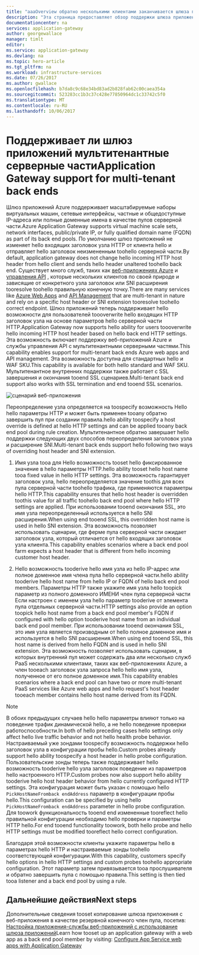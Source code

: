 ```yaml
---
title: "aaaOverview обратно несколькими клиентами заканчивается шлюза приложения Azure | Документы Microsoft"
description: "Эта страница предоставляет обзор поддержки шлюза приложения hello для заканчивается обратной несколькими клиентами."
documentationcenter: na
services: application-gateway
author: georgewallace
manager: timlt
editor: 
ms.service: application-gateway
ms.devlang: na
ms.topic: hero-article
ms.tgt_pltfrm: na
ms.workload: infrastructure-services
ms.date: 07/26/2017
ms.author: gwallace
ms.openlocfilehash: b7da8c9c68e34bd83ad2b828fab62c00caea354a
ms.sourcegitcommit: 523283cc1b3c37c428e77850964dc1c33742c5f0
ms.translationtype: MT
ms.contentlocale: ru-RU
ms.lasthandoff: 10/06/2017
---
```

# <a name="application-gateway-support-for-multi-tenant-back-ends"></a><span data-ttu-id="54146-103">Поддерживает ли шлюз приложений мультитенантные серверные части</span><span class="sxs-lookup"><span data-stu-id="54146-103">Application Gateway support for multi-tenant back ends</span></span>

<span data-ttu-id="54146-104">Шлюз приложений Azure поддерживает масштабируемые наборы виртуальных машин, сетевые интерфейсы, частные и общедоступные IP-адреса или полные доменные имена в качестве пулов серверной части.</span><span class="sxs-lookup"><span data-stu-id="54146-104">Azure Application Gateway supports virtual machine scale sets, network interfaces, public/private IP, or fully qualified domain name (FQDN) as part of its back end pools.</span></span> <span data-ttu-id="54146-105">По умолчанию шлюз приложений не изменяет hello входящих заголовок узла HTTP от клиента hello и отправляет hello заголовок неизмененным toohello серверной части.</span><span class="sxs-lookup"><span data-stu-id="54146-105">By default, application gateway does not change hello incoming HTTP host header from hello client and sends hello header unaltered toohello back end.</span></span> <span data-ttu-id="54146-106">Существует много служб, таких как [веб-приложениях Azure](../app-service-web/app-service-web-overview.md) и [управления API](../api-management/api-management-key-concepts.md) , которые нескольких клиентов по своей природе и зависящие от конкретного узла заголовок или SNI расширения tooresolve toohello правильную конечную точку.</span><span class="sxs-lookup"><span data-stu-id="54146-106">There are many services like [Azure Web Apps](../app-service-web/app-service-web-overview.md) and [API Management](../api-management/api-management-key-concepts.md) that are multi-tenant in nature and rely on a specific host header or SNI extension tooresolve toohello correct endpoint.</span></span> <span data-ttu-id="54146-107">Шлюз приложений теперь поддерживает hello возможности для пользователей toooverwrite hello входящих HTTP заголовок узла на основе параметров hello серверной части HTTP.</span><span class="sxs-lookup"><span data-stu-id="54146-107">Application Gateway now supports hello ability for users toooverwrite hello incoming HTTP host header based on hello back end HTTP settings.</span></span> <span data-ttu-id="54146-108">Эта возможность включает поддержку веб-приложений Azure и службы управления API с мультитенантными серверными частями.</span><span class="sxs-lookup"><span data-stu-id="54146-108">This capability enables support for multi-tenant back ends Azure web apps and API management.</span></span> <span data-ttu-id="54146-109">Эта возможность доступна для стандартных hello и WAF SKU.</span><span class="sxs-lookup"><span data-stu-id="54146-109">This capability is available for both hello standard and WAF SKU.</span></span> <span data-ttu-id="54146-110">Мультитенантное внутренних поддержки также работает с SSL завершения и окончания tooend SSL сценариев.</span><span class="sxs-lookup"><span data-stu-id="54146-110">Multi-tenant back end support also works with SSL termination and end tooend SSL scenarios.</span></span>

![сценарий веб-приложения](./media/application-gateway-web-app-overview/scenario.png)

<span data-ttu-id="54146-112">Переопределение узла определяется на toospecify возможность Hello hello параметры HTTP и может быть применен tooany обратно завершить пул при создании правила.</span><span class="sxs-lookup"><span data-stu-id="54146-112">hello ability toospecify a host override is defined at hello HTTP settings and can be applied tooany back end pool during rule creation.</span></span> <span data-ttu-id="54146-113">Мультитенантное обратно завершает hello поддержки следующих двух способов переопределения заголовок узла и расширение SNI.</span><span class="sxs-lookup"><span data-stu-id="54146-113">Multi-tenant back ends support hello following two ways of overriding host header and SNI extension.</span></span>

1. <span data-ttu-id="54146-114">Имя узла tooa для Hello возможность tooset hello фиксированное значение в hello параметры HTTP.</span><span class="sxs-lookup"><span data-stu-id="54146-114">hello ability tooset hello host name tooa fixed value in hello HTTP settings.</span></span> <span data-ttu-id="54146-115">Эта возможность гарантирует заголовок узла, hello переопределяется значение toothis для всех пула серверной части toohello трафика, где применяются параметры hello HTTP.</span><span class="sxs-lookup"><span data-stu-id="54146-115">This capability ensures that hello host header is overridden toothis value for all traffic toohello back end pool where hello HTTP settings are applied.</span></span> <span data-ttu-id="54146-116">При использовании tooend окончания SSL, это имя узла переопределенный используется в hello SNI расширения.</span><span class="sxs-lookup"><span data-stu-id="54146-116">When using end tooend SSL, this overridden host name is used in hello SNI extension.</span></span> <span data-ttu-id="54146-117">Эта возможность позволяет использовать сценарии, где ферме пула серверной части ожидает заголовок узла, который отличается от hello входящих заголовок узла клиента.</span><span class="sxs-lookup"><span data-stu-id="54146-117">This capability enables scenarios where a back end pool farm expects a host header that is different from hello incoming customer host header.</span></span>

2. <span data-ttu-id="54146-118">Hello возможность tooderive hello имя узла из hello IP-адрес или полное доменное имя члена пула hello серверной части.</span><span class="sxs-lookup"><span data-stu-id="54146-118">hello ability tooderive hello host name from hello IP or FQDN of hello back end pool members.</span></span> <span data-ttu-id="54146-119">Параметры HTTP также укажите имя узла hello toopick параметр из полного доменного ИМЕНИ член пула серверной части Если настроен с именем узла hello параметр tooderive от элемента пула отдельных серверной части.</span><span class="sxs-lookup"><span data-stu-id="54146-119">HTTP settings also provide an option toopick hello host name from a back end pool member's FQDN if configured with hello option tooderive host name from an individual back end pool member.</span></span> <span data-ttu-id="54146-120">При использовании tooend окончания SSL, это имя узла является производным от hello полное доменное имя и используется в hello SNI расширения.</span><span class="sxs-lookup"><span data-stu-id="54146-120">When using end tooend SSL, this host name is derived from hello FQDN and is used in hello SNI extension.</span></span> <span data-ttu-id="54146-121">Эта возможность позволяет использовать сценарии, в которых внутренний пул может содержать два или несколько служб PaaS несколькими клиентами, таких как веб-приложениях Azure, а член tooeach заголовок узла запроса hello hello имя узла, полученное от его полное доменное имя.</span><span class="sxs-lookup"><span data-stu-id="54146-121">This capability enables scenarios where a back end pool can have two or more multi-tenant PaaS services like Azure web apps and hello request's host header tooeach member contains hello host name derived from its FQDN.</span></span>

> [!NOTE]
> <span data-ttu-id="54146-122">В обоих предыдущих случаев hello hello параметры влияют только на поведение трафик динамической hello, а не hello поведение проверки работоспособности.</span><span class="sxs-lookup"><span data-stu-id="54146-122">In both of hello preceding cases hello settings only affect hello live traffic behavior and not hello health probe behavior.</span></span> <span data-ttu-id="54146-123">Настраиваемый уже зондами toospecify возможность поддержки hello заголовок узла в конфигурации пробы hello.</span><span class="sxs-lookup"><span data-stu-id="54146-123">Custom probes already support hello ability toospecify a host header in hello probe configuration.</span></span> <span data-ttu-id="54146-124">Пользовательские зонды теперь также поддерживает hello возможность tooderive hello узла заголовок поведение из параметров hello настроенного HTTP.</span><span class="sxs-lookup"><span data-stu-id="54146-124">Custom probes now also support hello ability tooderive hello host header behavior from hello currently configured HTTP settings.</span></span> <span data-ttu-id="54146-125">Эта конфигурация может быть указан с помощью hello `PickHostNameFromback endAddress` параметр в конфигурации пробы hello.</span><span class="sxs-lookup"><span data-stu-id="54146-125">This configuration can be specified by using hello `PickHostNameFromback endAddress` parameter in hello probe configuration.</span></span> <span data-ttu-id="54146-126">Для toowork функциональность tooend end измененные tooreflect hello правильной конфигурации необходимо hello проверки и параметры HTTP hello.</span><span class="sxs-lookup"><span data-stu-id="54146-126">For end tooend functionality toowork, both hello probe and hello HTTP settings must be modified tooreflect hello correct configuration.</span></span>

<span data-ttu-id="54146-127">Благодаря этой возможности клиенты укажите параметры hello в параметрах hello HTTP и настраиваемые зонды toohello соответствующей конфигурации.</span><span class="sxs-lookup"><span data-stu-id="54146-127">With this capability, customers specify hello options in hello HTTP settings and custom probes toohello appropriate configuration.</span></span> <span data-ttu-id="54146-128">Этот параметр затем привязывается tooa прослушивателя и обратно завершить пула с помощью правила.</span><span class="sxs-lookup"><span data-stu-id="54146-128">This setting is then tied tooa listener and a back end pool by using a rule.</span></span>

## <a name="next-steps"></a><span data-ttu-id="54146-129">Дальнейшие действия</span><span class="sxs-lookup"><span data-stu-id="54146-129">Next steps</span></span>

<span data-ttu-id="54146-130">Дополнительные сведения tooset копирование шлюза приложения с веб-приложения в качестве резервной конечного член пула, посетив: [Настройка приложения-службы веб-приложений с использование шлюза приложений](application-gateway-web-app-powershell.md)</span><span class="sxs-lookup"><span data-stu-id="54146-130">Learn how tooset up an application gateway with a web app as a back end pool member by visiting: [Configure App Service web apps with Application Gateway](application-gateway-web-app-powershell.md)</span></span>
